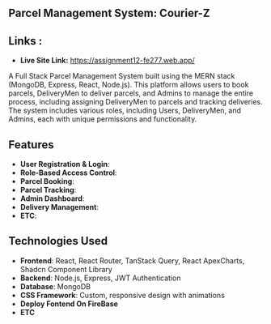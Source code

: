 ## Parcel Management System: Courier-Z

## Links :

- **Live Site Link:** https://assignment12-fe277.web.app/



A Full Stack Parcel Management System built using the MERN stack (MongoDB, Express, React, Node.js). This platform allows users to book parcels, DeliveryMen to deliver parcels, and Admins to manage the entire process, including assigning DeliveryMen to parcels and tracking deliveries. The system includes various roles, including Users, DeliveryMen, and Admins, each with unique permissions and functionality.

## Features

- **User Registration & Login**:
- **Role-Based Access Control**: 
- **Parcel Booking**:
- **Parcel Tracking**:
- **Admin Dashboard**: 
- **Delivery Management**:
- **ETC**:


## Technologies Used

- **Frontend**: React, React Router, TanStack Query, React ApexCharts, Shadcn Component Library
- **Backend**: Node.js, Express, JWT Authentication
- **Database**: MongoDB
- **CSS Framework**: Custom, responsive design with animations
- **Deploy Fontend On FireBase**
- **ETC**

